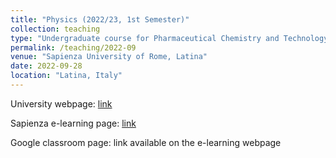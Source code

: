 ```yaml
---
title: "Physics (2022/23, 1st Semester)"
collection: teaching
type: "Undergraduate course for Pharmaceutical Chemistry and Technology"
permalink: /teaching/2022-09
venue: "Sapienza University of Rome, Latina"
date: 2022-09-28
location: "Latina, Italy"
---
```

  
University webpage: [link](https://corsidilaurea.uniroma1.it/it/users/francescobassobassetuniroma1it)

Sapienza e-learning page: [link](https://elearning.uniroma1.it/course/view.php?id=12189)

Google classroom page: link available on the e-learning webpage